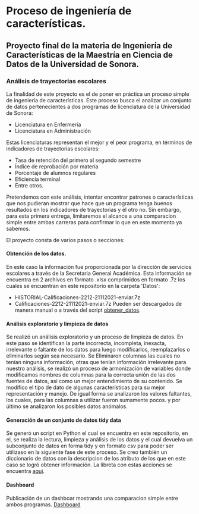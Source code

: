 # Proceso de ingeniería de características.
## Proyecto final de la materia de Ingeniería de Características de la Maestría en Ciencia de Datos de la Universidad de Sonora.
### Análisis de trayectorias escolares

La finalidad de este proyecto es el de poner en práctica un proceso simple de ingeniería de características. Este proceso busca el analizar un conjunto de datos pertenecientes a dos programas de licenciatura de la Universidad de Sonora:
- Licenciatura en Enfermería
- Licenciatura en Administración

Estas licenciaturas representan el mejor y el peor programa, en términos de indicadores de trayectorias escolares:
- Tasa de retención del primero al segundo semestre
- Índice de reprobación por materia
- Porcentaje de alumnos regulares
- Eficiencia terminal
- Entre otros.

Pretendemos con este análisis, intentar encontrar patrones o características que nos pudieran mostrar que hace que un programa tenga buenos resultados en los indicadores de trayectorias y el otro no. Sin embargo, para esta primera entrega, limitaremos el alcance a una comparacion simple entre ambas carreras para confirmar lo que en este momento ya sabemos.

El proyecto consta de varios pasos o secciones:

#### Obtención de los datos.
En este caso la información fue proporcionada por la dirección de servicios escolares a través de la Secretaria General Académica. Esta información se encuentra en 2 archivos en formato .xlsx comprimidos en formato .7z los cuales se encuentran en este repositorio en la carpeta 'Datos':
- HISTORIAL-Calificaciones-2212-21112021-enviar.7z
- Calificaciones-2212-21112021-enviar.7z
Pueden ser descargados de manera manual o a través del script [obtener_datos](https://github.com/m-valenzuela-arce/Proceso-de-Ing-de-Caracteristicas/blob/main/obtener_datos.py).

#### Análisis exploratorio y limpieza de datos
Se realizó un análisis exploratorio y un proceso de limpieza de datos. En este paso se identifican la parte incorrecta, incompleta, inexacta, irrelevante o faltante de los datos para luego modificarlos, reemplazarlos o eliminarlos según sea necesario. Se Eliminaron columnas las cuales no tenían ninguna información, otras que tenían información irrelevante para nuestro análisis, se realizó un proceso de armonización de variables donde modificamos nombres de columnas para la correcta unión de las dos fuentes de datos, así como un mejor entendimiento de su contenido. Se modifico el tipo de dato de algunas características para su mejor representación y manejo. De igual forma se analizaron los valores faltantes, los cuales, para las columnas a utilizar fueron sumamente pocos. y por último se analizaron los posibles datos anómalos.

#### Generación de un conjunto de datos tidy data
Se generó un script en Python el cual se encuentra en este repositorio, en el, se realiza la lectura, limpieza y análisis de los datos y el cual devuelva un subconjunto de datos en forma tidy y en formato csv para poder ser utilizaso en la siguiente fase de este proceso. Se creo también un diccionario de datos con la descripcion de los atributo de los que en este caso se logró obtener información. La libreta con estas acciones se encuentra [aqui](https://github.com/m-valenzuela-arce/Proceso-de-Ing-de-Caracteristicas/blob/5a0a95f7ea3dc110c5ee9e5da4ed810f50bf4c02/EDA_Limpieza_Tidy.ipynb).

#### Dashboard
Publicación de un dashboar mostrando una comparacion simple entre ambos programas. 
[Dashboard](https://public.tableau.com/app/profile/manuel.valenzuela/viz/Trayectorias/Dashboard1?publish=yes)
